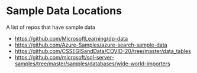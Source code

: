 # Sample Data Locations

A list of repos that have sample data

- https://github.com/MicrosoftLearning/dp-data
- https://github.com/Azure-Samples/azure-search-sample-data
- https://github.com/CSSEGISandData/COVID-20/tree/master/data_tables
- https://github.com/microsoft/sql-server-samples/tree/master/samples/databases/wide-world-importers
